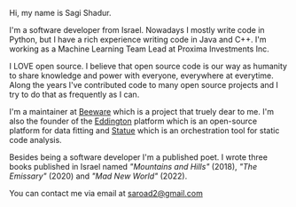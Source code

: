 Hi, my name is Sagi Shadur.

I'm a software developer from Israel. Nowadays I mostly write code in Python, but I have a rich experience writing code in Java and C++.
I'm working as a Machine Learning Team Lead at Proxima Investments Inc.

I LOVE open source. I believe that open source code is our way as humanity to share knowledge and power with everyone, everywhere at everytime.
Along the years I've contributed code to many open source projects and I try to do that as frequently as I can.

I'm a maintainer at [Beeware](https://github.com/beeware) which is a project that truely dear to me.
I'm also the founder of the [Eddington](https://github.com/EddLabs) platform which is an open-source platform for data fitting and 
[Statue](https://github.com/saroad2/statue) which is an orchestration tool for static code analysis.

Besides being a software developer I'm a published poet.
I wrote three books published in Israel named *"Mountains and Hills"* (2018), *"The Emissary"* (2020) and *"Mad New World"* (2022).

You can contact me via email at saroad2@gmail.com
<!---
saroad2/saroad2 is a ✨ special ✨ repository because its `README.md` (this file) appears on your GitHub profile.
You can click the Preview link to take a look at your changes.
--->
